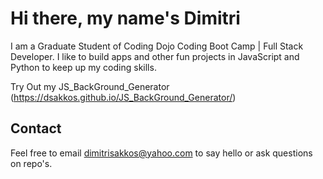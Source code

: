# Hi there, my name's Dimitri

I am a Graduate Student of Coding Dojo Coding Boot Camp | Full Stack Developer. I like to build apps and other fun projects in JavaScript and Python to keep up my coding skills. 

Try Out my JS_BackGround_Generator (https://dsakkos.github.io/JS_BackGround_Generator/)

## Contact

Feel free to email dimitrisakkos@yahoo.com to say hello or ask questions on repo's.
